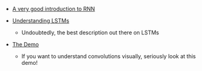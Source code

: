 
* [A very good introduction to RNN](http://www.wildml.com/2015/09/recurrent-neural-networks-tutorial-part-1-introduction-to-rnns/)
* [Understanding LSTMs](http://colah.github.io/posts/2015-08-Understanding-LSTMs/)
  * Undoubtedly, the best description out there on LSTMs

* [The Demo](http://scs.ryerson.ca/~aharley/vis/)
  * If you want to understand convolutions visually, seriously look at this demo!
